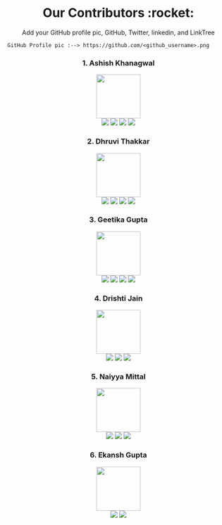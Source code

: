 <h1 align="center"> Our Contributors :rocket:</h1>

<p align="center">Add your GitHub profile pic, GitHub, Twitter, linkedin, and LinkTree</p>

```
GitHub Profile pic :--> https://github.com/<github_username>.png
```

<h3 align="center">1. Ashish Khanagwal</h3>
<div align="center">
<img width="100" src="https://github.com/Ashish-khanagwal.png">
</div>

<div align="center">
<a href="https://github.com/Ashish-khanagwal"><img src="https://img.shields.io/badge/GitHub-100000?style=for-the-badge&logo=github&logoColor=white"/></a>
<a href="https://twitter.com/iashishkhangwal"><img src="https://img.shields.io/badge/Twitter-1DA1F2?style=for-the-badge&logo=twitter&logoColor=white"/></a>
<a href="https://www.linkedin.com/in/ashish-khanagwal-890326213/"><img src="https://img.shields.io/badge/LinkedIn-0077B5?style=for-the-badge&logo=linkedin&logoColor=white"/></a>
<a href="https://linktr.ee/Ashish_Khanagwal"><img src="https://img.shields.io/badge/linktree-39E09B?style=for-the-badge&logo=linktree&logoColor=white"/></a>
</div>

<h3 align="center">2. Dhruvi Thakkar</h3>
<div align="center">
<img width="100" src="https://github.com/DhruviThakkar210.png"/>
</div>

<div align="center">
<a href="https://github.com/DhruviThakkar210"><img src="https://img.shields.io/badge/GitHub-100000?style=for-the-badge&logo=github&logoColor=white"/></a>
<a href="https://twitter.com/dhruvicodes"><img src="https://img.shields.io/badge/Twitter-1DA1F2?style=for-the-badge&logo=twitter&logoColor=white"/></a>
<a href="https://www.linkedin.com/in/dhruvi-thakkar-880554234"><img src="https://img.shields.io/badge/LinkedIn-0077B5?style=for-the-badge&logo=linkedin&logoColor=white"/></a>
<a href="https://linktr.ee/dhruvithakkar"><img src="https://img.shields.io/badge/linktree-39E09B?style=for-the-badge&logo=linktree&logoColor=white"/></a>
</div>

<h3 align="center">3. Geetika Gupta</h3>
<div align="center">
<img width="100" src="https://pbs.twimg.com/profile_images/1579758881093263361/ndZI9qIs_400x400.jpg">
</div>

<div align="center">
<a href="https://github.com/geetika001"><img src="https://img.shields.io/badge/GitHub-100000?style=for-the-badge&logo=github&logoColor=white"/></a>
<a href="https://twitter.com/geetikagupta_"><img src="https://img.shields.io/badge/Twitter-1DA1F2?style=for-the-badge&logo=twitter&logoColor=white"/></a>
<a href="https://www.linkedin.com/in/geetikaguptagg/"><img src="https://img.shields.io/badge/LinkedIn-0077B5?style=for-the-badge&logo=linkedin&logoColor=white"/></a>
<a href="https://linktr.ee/geetika_gupta"><img src="https://img.shields.io/badge/linktree-39E09B?style=for-the-badge&logo=linktree&logoColor=white"/></a>
</div>

<h3 align="center">4. Drishti Jain</h3>
<div align="center">
<img width="100" src="https://avatars.githubusercontent.com/u/100796147?s=400&u=ae5467215f2a8d73fea2ca62b51574ac4c314dc8&v=4">
</div>

<div align="center">
<a href="https://github.com/Drishti-jain21"><img src="https://img.shields.io/badge/GitHub-100000?style=for-the-badge&logo=github&logoColor=white"/></a>
<a href="https://twitter.com/Drishti_2103"><img src="https://img.shields.io/badge/Twitter-1DA1F2?style=for-the-badge&logo=twitter&logoColor=white"/></a>
<a href="https://www.linkedin.com/in/drishti-jain-b5a26b220/"><img src="https://img.shields.io/badge/LinkedIn-0077B5?style=for-the-badge&logo=linkedin&logoColor=white"></a>
</div>

<h3 align="center">5. Naiyya Mittal</h3>
<div align="center">
<img width="100" src="https://github.com/Naiyya01.png">
</div>

<div align="center">
<a href="https://github.com/Naiyya01"><img src="https://img.shields.io/badge/GitHub-100000?style=for-the-badge&logo=github&logoColor=white"/></a>
<a href="https://twitter.com/MittalNaiyya"><img src="https://img.shields.io/badge/Twitter-1DA1F2?style=for-the-badge&logo=twitter&logoColor=white"/></a>
<a href="https://www.linkedin.com/in/naiyya-mittal-746097212/"><img src="https://img.shields.io/badge/LinkedIn-0077B5?style=for-the-badge&logo=linkedin&logoColor=white"></a>
</div>

<h3 align="center">6. Ekansh Gupta</h3>
<div align="center">
<img width="100" src="https://github.com/gupta-ekansh.png">
</div>

<div align="center">
<a href="https://github.com/gupta-ekansh"><img src="https://img.shields.io/badge/GitHub-100000?style=for-the-badge&logo=github&logoColor=white"/></a>
<a href="https://www.linkedin.com/in/ekansh-gupta-aa0677222/"><img src="https://img.shields.io/badge/LinkedIn-0077B5?style=for-the-badge&logo=linkedin&logoColor=white"></a>
</div>
